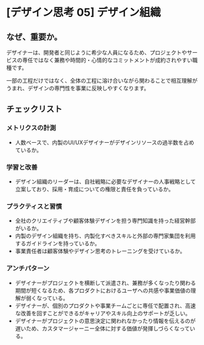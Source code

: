 
# [デザイン思考 05] デザイン組織 

## なぜ、重要か。
デザイナーは、開発者と同じように希少な人員になるため、プロジェクトやサービスの専任ではなく兼務や時間的・心情的なコミットメントが成約されやすい職種です。

一部の工程だけではなく、全体の工程に溶け合いながら関わることで相互理解がうまれ、デザインの専門性を事業に反映しやすくなります。

## チェックリスト 

### メトリクスの計測
+ 人数ベースで、内製のUI/UXデザイナーがデザインリソースの過半数を占めているか。

### 学習と改善
+ デザイン組織のリーダーは、自社戦略に必要なデザイナーの人事戦略として立案しており、採用・育成についての権限と責任を負っているか。

### プラクティスと習慣
+ 全社のクリエイティブや顧客体験デザインを担う専門知識を持った経営幹部がいるか。
+ 内製のデザイン組織を持ち、内製化すべきスキルと外部の専門家集団を利用するガイドラインを持っているか。
+ 事業責任者は顧客体験やデザイン思考のトレーニングを受けているか。

### アンチパターン
+ デザイナーがプロジェクトを横断して派遣され、兼務が多くなったり関わる期間が短くなるため、各プロダクトにおけるユーザへの共感や事業価値の理解が弱くなっている。
+ デザイナーが、個別のプロダクトや事業チームごとに専任で配置され、高速な改善を回すことができるがキャリアやスキル向上のサポートが乏しい。
+ デザイナーがプロジェクトの意思決定に関われなかったり情報を伝えるのが遅いため、カスタマージャーニー全体に対する価値が発揮しづらくなっている。
            